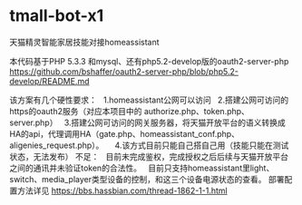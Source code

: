 # tmall-bot-x1
天猫精灵智能家居技能对接homeassistant

本代码基于PHP 5.3.3 和mysql、还有php5.2-develop版的oauth2-server-php
https://github.com/bshaffer/oauth2-server-php/blob/php5.2-develop/README.md

该方案有几个硬性要求：   
   1.homeassistant公网可以访问
   2.搭建公网可访问的https的oauth2服务（对应本项目中的 authorize.php、token.php、server.php）
   3.搭建公网可访问的网关服务器，将天猫开放平台的语义转换成HA的api，代理调用HA（gate.php、homeassistant_conf.php、aligenies_request.php）。   
   4.该方式目前只能自己搭自己用（技能只能在测试状态，无法发布）
不足：
   目前未完成鉴权，完成授权之后后续与天猫开放平台之间的通讯并未验证token的合法性。
   目前只支持homeassistant里light、switch、media_player类型设备的控制，和这三个设备电源状态的查看。
部署配置方法详见 https://bbs.hassbian.com/thread-1862-1-1.html
